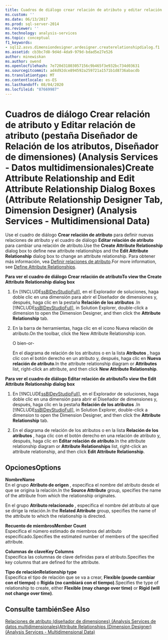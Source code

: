 ```yaml
---
title: Cuadros de diálogo crear relación de atributo y editar relación de atributo (pestaña diseñador de relación de los atributos, diseñador de dimensiones) (Analysis Services-datos multidimensionales) | Microsoft Docs
ms.custom: ''
ms.date: 06/13/2017
ms.prod: sql-server-2014
ms.reviewer: ''
ms.technology: analysis-services
ms.topic: conceptual
f1_keywords:
- sql12.asvs.dimensiondesigner.ardesigner.createrelationshipdialog.f1
ms.assetid: cb3bc7d8-9d4d-4da9-979d-bdad5e27e526
author: minewiskan
ms.author: owend
ms.openlocfilehash: 7e720d31803057156c9b465f3e932bc734d03631
ms.sourcegitcommit: ad4d92dce894592a259721a1571b1d8736abacdb
ms.translationtype: MT
ms.contentlocale: es-ES
ms.lasthandoff: 08/04/2020
ms.locfileid: "87669987"
---
```

# <a name="create-attribute-relationship-and-edit-attribute-relationship-dialog-boxes-attribute-relationship-designer-tab-dimension-designer-analysis-services---multidimensional-data"></a><span data-ttu-id="fa628-102">Cuadros de diálogo Crear relación de atributo y Editar relación de atributo (pestaña Diseñador de Relación de los atributos, Diseñador de dimensiones) (Analysis Services - Datos multidimensionales)</span><span class="sxs-lookup"><span data-stu-id="fa628-102">Create Attribute Relationship and Edit Attribute Relationship Dialog Boxes (Attribute Relationship Designer Tab, Dimension Designer) (Analysis Services - Multidimensional Data)</span></span>
  <span data-ttu-id="fa628-103">Use el cuadro de diálogo **Crear relación de atributo** para definir nuevas relaciones de atributo y el cuadro de diálogo **Editar relación de atributo** para cambiar una relación de atributo.</span><span class="sxs-lookup"><span data-stu-id="fa628-103">Use the **Create Attribute Relationship** dialog box to define new attribute relationships and the **Edit Attribute Relationship** dialog box to change an attribute relationship.</span></span> <span data-ttu-id="fa628-104">Para obtener más información, vea [Definir relaciones de atributo](multidimensional-models/attribute-relationships-define.md).</span><span class="sxs-lookup"><span data-stu-id="fa628-104">For more information, see [Define Attribute Relationships](multidimensional-models/attribute-relationships-define.md).</span></span>  
  
 <span data-ttu-id="fa628-105">**Para ver el cuadro de diálogo Crear relación de atributo**</span><span class="sxs-lookup"><span data-stu-id="fa628-105">**To view the Create Attribute Relationship dialog box**</span></span>  
  
1.  <span data-ttu-id="fa628-106">En [!INCLUDE[ssBIDevStudioFull](../includes/ssbidevstudiofull-md.md)], en el Explorador de soluciones, haga doble clic en una dimensión para abrir el Diseñador de dimensiones y, después, haga clic en la pestaña **Relación de los atributos** .</span><span class="sxs-lookup"><span data-stu-id="fa628-106">In [!INCLUDE[ssBIDevStudioFull](../includes/ssbidevstudiofull-md.md)], in Solution Explorer, double-click a dimension to open the Dimension Designer, and then click the **Attribute Relationship** tab.</span></span>  
  
2.  <span data-ttu-id="fa628-107">En la barra de herramientas, haga clic en el icono Nueva relación de atributo.</span><span class="sxs-lookup"><span data-stu-id="fa628-107">On the toolbar, click the New Attribute Relationship icon.</span></span>  
  
     <span data-ttu-id="fa628-108">O bien</span><span class="sxs-lookup"><span data-stu-id="fa628-108">-or-</span></span>  
  
     <span data-ttu-id="fa628-109">En el diagrama de relación de los atributos o en la lista **Atributos** , haga clic con el botón derecho en un atributo y, después, haga clic en **Nueva relación de atributo**.</span><span class="sxs-lookup"><span data-stu-id="fa628-109">In the attribute relationship diagram or **Attributes** list, right-click an attribute, and then click **New Attribute Relationship**.</span></span>  
  
 <span data-ttu-id="fa628-110">**Para ver el cuadro de diálogo Editar relación de atributo**</span><span class="sxs-lookup"><span data-stu-id="fa628-110">**To view the Edit Attribute Relationship dialog box**</span></span>  
  
1.  <span data-ttu-id="fa628-111">En [!INCLUDE[ssBIDevStudioFull](../includes/ssbidevstudiofull-md.md)], en el Explorador de soluciones, haga doble clic en una dimensión para abrir el Diseñador de dimensiones y, después, haga clic en la pestaña **Relación de los atributos** .</span><span class="sxs-lookup"><span data-stu-id="fa628-111">In [!INCLUDE[ssBIDevStudioFull](../includes/ssbidevstudiofull-md.md)], in Solution Explorer, double-click a dimension to open the Dimension Designer, and then click the **Attribute Relationship** tab.</span></span>  
  
2.  <span data-ttu-id="fa628-112">En el diagrama de relación de los atributos o en la lista **Relación de los atributos** , haga clic con el botón derecho en una relación de atributo y, después, haga clic en **Editar relación de atributo**.</span><span class="sxs-lookup"><span data-stu-id="fa628-112">In the attribute relationship diagram or **Attribute Relationships** list, right-click an attribute relationship, and then click **Edit Attribute Relationship**.</span></span>  
  
## <a name="options"></a><span data-ttu-id="fa628-113">Opciones</span><span class="sxs-lookup"><span data-stu-id="fa628-113">Options</span></span>  
 <span data-ttu-id="fa628-114">**Nombre**</span><span class="sxs-lookup"><span data-stu-id="fa628-114">**Name**</span></span>  
 <span data-ttu-id="fa628-115">En el grupo **Atributo de origen** , especifica el nombre del atributo desde el que se origina la relación.</span><span class="sxs-lookup"><span data-stu-id="fa628-115">In the **Source Attribute** group, specifies the name of the attribute from which the relationship originates.</span></span>  
  
 <span data-ttu-id="fa628-116">En el grupo **Atributo relacionado** , especifica el nombre del atributo al que se dirige la relación.</span><span class="sxs-lookup"><span data-stu-id="fa628-116">In the **Related Attribute** group, specifies the name of the attribute to which the relationship is directed.</span></span>  
  
 <span data-ttu-id="fa628-117">**Recuento de miembros**</span><span class="sxs-lookup"><span data-stu-id="fa628-117">**Member Count**</span></span>  
 <span data-ttu-id="fa628-118">Especifica el número estimado de miembros del atributo especificado.</span><span class="sxs-lookup"><span data-stu-id="fa628-118">Specifies the estimated number of members of the specified attribute.</span></span>  
  
 <span data-ttu-id="fa628-119">**Columnas de clave**</span><span class="sxs-lookup"><span data-stu-id="fa628-119">**Key Columns**</span></span>  
 <span data-ttu-id="fa628-120">Especifica las columnas de clave definidas para el atributo.</span><span class="sxs-lookup"><span data-stu-id="fa628-120">Specifies the key columns that are defined for the attribute.</span></span>  
  
 <span data-ttu-id="fa628-121">**Tipo de relación**</span><span class="sxs-lookup"><span data-stu-id="fa628-121">**Relationship type**</span></span>  
 <span data-ttu-id="fa628-122">Especifica el tipo de relación que se va a crear, **Flexible (puede cambiar con el tiempo)** o **Rígida (no cambiará con el tiempo)**.</span><span class="sxs-lookup"><span data-stu-id="fa628-122">Specifies the type of relationship to create, either **Flexible (may change over time)** or **Rigid (will not change over time)**.</span></span>  
  
## <a name="see-also"></a><span data-ttu-id="fa628-123">Consulte también</span><span class="sxs-lookup"><span data-stu-id="fa628-123">See Also</span></span>  
 [<span data-ttu-id="fa628-124">Relaciones de atributo &#40;diseñador de dimensiones&#41; &#40;Analysis Services de datos multidimensionales&#41;</span><span class="sxs-lookup"><span data-stu-id="fa628-124">Attribute Relationships &#40;Dimension Designer&#41; &#40;Analysis Services - Multidimensional Data&#41;</span></span>](attribute-relationships-dimension-designer-analysis-services-multidimensional-data.md)  
  
  
